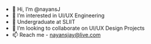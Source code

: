 - 👋 Hi, I’m @nayansJ
- 👀 I’m interested in UI/UX Engineering
- 🌱 Undergraduate at SLIIT
- 💞️ I’m looking to collaborate on UI/UX Design Projects
- 📫 Reach me - nayansjay@live.com

<!---
nayansJ/nayansJ is a ✨ special ✨ repository because its `README.md` (this file) appears on your GitHub profile.
You can click the Preview link to take a look at your changes.
--->
